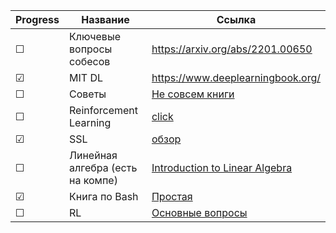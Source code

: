 

|Progress| Название | Ссылка |
|------| ------ | ------ |
|&#9744;|Ключевые вопросы собесов|https://arxiv.org/abs/2201.00650|
|&#9745;|MIT DL|https://www.deeplearningbook.org/|
|&#9744;|Советы|[Не совсем книги](https://docs.google.com/document/d/18FiJbYn53fTtPmphfdCKT2TMWH-8Y2L-MLqDk-MFV4s/preview?pru=AAABhJIWlf0*U1e2PMMGGSvTPgeNMxM4rQ)|
|&#9744;|Reinforcement Learning|[click](https://www.andrew.cmu.edu/course/10-703/textbook/BartoSutton.pdf)|
|&#9745;|SSL|[обзор](https://arxiv.org/pdf/2304.12210.pdf)|
|&#9744;|Линейная алгебра (есть на компе)|[Introduction to Linear Algebra](https://math.mit.edu/~gs/linearalgebra/ila6/indexila6.html)|
|&#9745;|Книга по Bash|[Простая](https://github.com/bobbyiliev/introduction-to-bash-scripting/tree/main)|
|&#9744;|RL|[Основные вопросы](https://www.decisionsanddragons.com/)|
